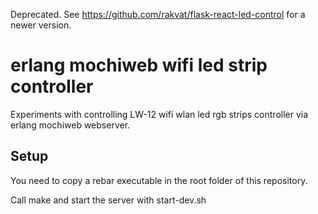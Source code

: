 Deprecated. See https://github.com/rakvat/flask-react-led-control for a newer version.


erlang mochiweb wifi led strip controller
==

Experiments with controlling LW-12 wifi wlan led rgb strips controller via erlang mochiweb webserver.


Setup
--

You need to copy a rebar executable in the root folder of this repository. 

Call make and start the server with start-dev.sh
